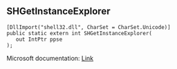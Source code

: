 ## SHGetInstanceExplorer

```
[DllImport("shell32.dll", CharSet = CharSet.Unicode)]
public static extern int SHGetInstanceExplorer(
   out IntPtr ppse
);
```

Microsoft documentation: [Link](https://docs.microsoft.com/en-us/windows/win32/api/shlobj_core/nf-shlobj_core-shgetinstanceexplorer)
